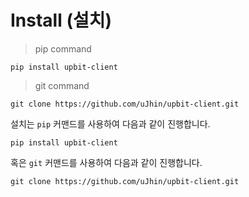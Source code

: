 # Install (설치)

> pip command

```console
pip install upbit-client
```

> git command

```console
git clone https://github.com/uJhin/upbit-client.git
```

설치는 `pip` 커맨드를 사용하여 다음과 같이 진행합니다.

`pip install upbit-client`

혹은 `git` 커맨드를 사용하여 다음과 같이 진행합니다.

`git clone https://github.com/uJhin/upbit-client.git`